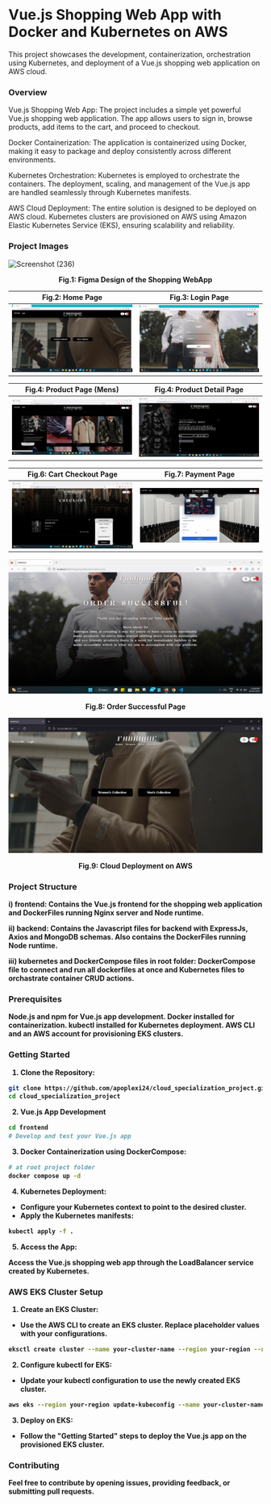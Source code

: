 # Vue.js Shopping Web App with Docker and Kubernetes on AWS

This project showcases the development, containerization, orchestration using Kubernetes, and deployment of a Vue.js shopping web application on AWS cloud.


### Overview

Vue.js Shopping Web App: The project includes a simple yet powerful Vue.js shopping web application. The app allows users to sign in, browse products, add items to the cart, and proceed to checkout.

Docker Containerization: The application is containerized using Docker, making it easy to package and deploy consistently across different environments.

Kubernetes Orchestration: Kubernetes is employed to orchestrate the containers. The deployment, scaling, and management of the Vue.js app are handled seamlessly through Kubernetes manifests.

AWS Cloud Deployment: The entire solution is designed to be deployed on AWS cloud. Kubernetes clusters are provisioned on AWS using Amazon Elastic Kubernetes Service (EKS), ensuring scalability and reliability.


### Project Images



![Screenshot (236)](https://github.com/apoplexi24/cloud_specialization_project/assets/78611218/b48bd846-72b3-48a1-b95f-eb1912e14dd9)

<p align="center">
<strong>Fig.1: Figma Design of the Shopping WebApp</strong>
</p>



| Fig.2: Home Page                                      | Fig.3: Login Page                             |
| ----------------------------------------------------- | --------------------------------------------- |
| ![webapp_home-page](assets/homepage.png)              | ![webapp_login-page](assets/loginpage.png)    |

| Fig.4: Product Page (Mens)                            | Fig.4: Product Detail Page                                  |
| ----------------------------------------------------- | ----------------------------------------------------------- |
| ![webapp_product-page](assets/productpage.png)        | ![webapp_product-detail-page](assets/productdetail.png)     |

| Fig.6: Cart Checkout Page                             | Fig.7: Payment Page                                         |
| ----------------------------------------------------- | ----------------------------------------------------------- |
| ![webapp_checkout-page](assets/checkoutpage.png)      | ![webapp_payment-page](assets/paymentpage.png)              |



![webapp_success](assets/ordersuccessfulpage.png) 

<p align="center">
<strong>Fig.8: Order Successful Page
</p>


![webapp_cloud-deploy](assets/cloud_deploy.png)   

<p align="center">
<strong>Fig.9: Cloud Deployment on AWS</strong>
</p>



### Project Structure

i) frontend: Contains the Vue.js frontend for the shopping web application and DockerFiles running Nginx server and Node runtime.

ii) backend: Contains the Javascript files for backend with ExpressJs, Axios and MongoDB schemas. Also contains the DockerFiles running Node runtime.

iii) kubernetes and DockerCompose files in root folder: DockerCompose file to connect and run all dockerfiles at once and Kubernetes files to orchastrate container CRUD actions.


### Prerequisites

Node.js and npm for Vue.js app development.
Docker installed for containerization.
kubectl installed for Kubernetes deployment.
AWS CLI and an AWS account for provisioning EKS clusters.

### Getting Started

1. **Clone the Repository:**

```bash
git clone https://github.com/apoplexi24/cloud_specialization_project.git
cd cloud_specialization_project
```

2. **Vue.js App Development**

```bash
cd frontend
# Develop and test your Vue.js app
```

3. **Docker Containerization using DockerCompose:**

```bash
# at root project folder
docker compose up -d
```

4. **Kubernetes Deployment:**

- Configure your Kubernetes context to point to the desired cluster.
- Apply the Kubernetes manifests:
  
```bash
kubectl apply -f .
```
5. **Access the App:**

Access the Vue.js shopping web app through the LoadBalancer service created by Kubernetes.


### AWS EKS Cluster Setup

1. **Create an EKS Cluster:**

- Use the AWS CLI to create an EKS cluster. Replace placeholder values with your configurations.

```bash
eksctl create cluster --name your-cluster-name --region your-region --node-type t2.micro --nodes 2
```

2. **Configure kubectl for EKS:**

- Update your **kubectl** configuration to use the newly created EKS cluster.
  
```bash
aws eks --region your-region update-kubeconfig --name your-cluster-name
```

3. **Deploy on EKS:**
- Follow the "Getting Started" steps to deploy the Vue.js app on the provisioned EKS cluster.


### Contributing

Feel free to contribute by opening issues, providing feedback, or submitting pull requests.
